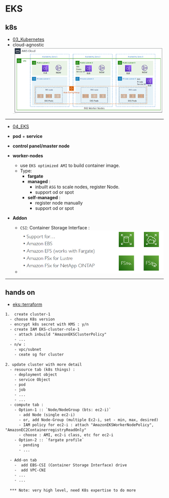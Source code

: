 # EKS
## k8s
- [03_Kubernetes](../../03_Kubernetes)
- cloud-agnostic
![img.png](../99_img/compute/eks/img.png)
---
- [04_EKS](../../03_Kubernetes/04_EKS)
- **pod** + **service** 
- **control panel/master node** 
- **worker-nodes**
  - use `EKS optimized AMI` to build container image.
  - Type:
    - **fargate**
    - **managed** : 
      - inbuilt `ASG` to scale nodes, register Node.
      - support od or spot
    - **self-managed** : 
      - register node manually
      - support od or spot

- **Addon**
  - `CSI`: Container Storage Interface :
  - ![img_1.png](../99_img/compute/eks/img_1.png)
  
---
## hands on
- [eks::terraform](../../04_terraform/project/config-3-aws/modules/eks)
```
1.  create cluster-1
  - choose K8s version
  - encrypt k8s secret with KMS : y/n
  - create IAM EKS-cluster-role-1 
    - attach inbuild "AmazonEKSClusterPolicy"
    - ...
  - n/w : 
    - vpc/subnet
    - ceate sg for cluster
    
2. update cluster with more detail
  - resource tab (k8s things) :
    - deployment object
    - service Object
    - pod
    - job
    - ...
    - ...
  - compute tab : 
    - Option-1 :: `Node/NodeGroup (bts: ec2-i)`
      - add Node (single ec2-i) 
      - or, add Node-Group (multiple Ec2-i, set - min, max, desired) 
      - IAM policy for ec2-i : attach "AmazonEKSWorkerNodePolicy", "AmazonEC2ContainerregistryReadOnly"
      - choose : AMI, ec2-i class, etc for ec2-i
    - Option-2 :: `fargate profile`
      - pending
      - ...
      
  - Add-on tab
    -  add EBS-CSI (Container Storage Interface) drive
    -  add VPC-CNI  
    - ...
    - ...
    
  *** Note: very high level, need K8s expertise to do more    
```


